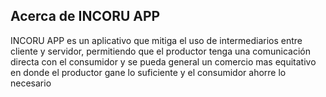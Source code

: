 

## Acerca de INCORU APP

INCORU APP es un aplicativo que mitiga el uso de intermediarios entre cliente y servidor, permitiendo que el productor tenga una comunicación directa con el consumidor y se pueda general un comercio mas equitativo en donde el productor gane lo suficiente y el consumidor ahorre lo necesario